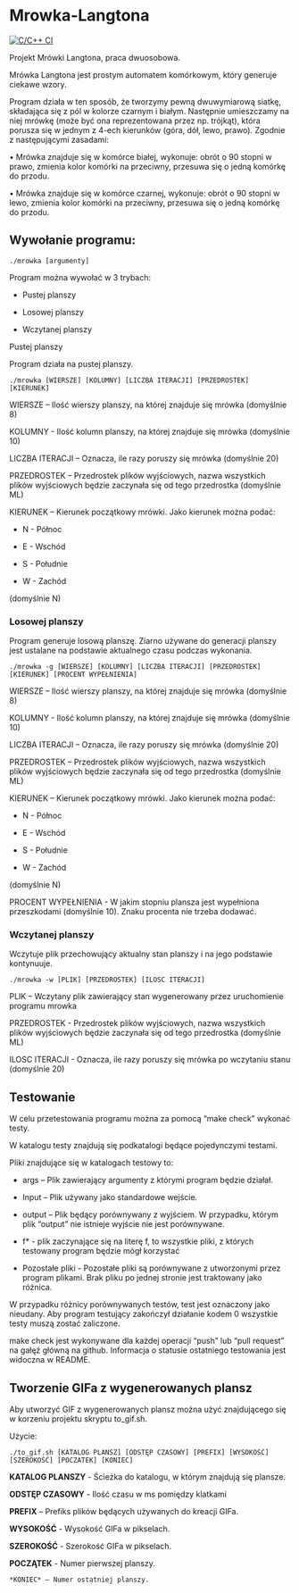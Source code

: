 # Mrowka-Langtona
[![C/C++ CI](https://github.com/GuminskiK/Mrowka-Langtona/actions/workflows/c-cpp.yml/badge.svg)](https://github.com/GuminskiK/Mrowka-Langtona/actions/workflows/c-cpp.yml)

Projekt Mrówki Langtona, praca dwuosobowa. 

Mrówka Langtona jest prostym automatem komórkowym, który generuje ciekawe wzory.  

  Program działa w ten sposób, że tworzymy pewną dwuwymiarową siatkę, składająca się z pól w kolorze czarnym i białym. Następnie umieszczamy na niej mrówkę (może być ona reprezentowana przez np. trójkąt), która porusza się w jednym z 4-ech kierunków (góra, dół, lewo, prawo). Zgodnie z następującymi zasadami: 

  • Mrówka znajduje się w komórce białej, wykonuje: obrót o 90 stopni w prawo, zmienia kolor komórki na przeciwny, przesuwa się o jedną komórkę do przodu. 

  • Mrówka znajduje się w komórce czarnej, wykonuje: obrót o 90 stopni w lewo, zmienia kolor komórki na przeciwny, przesuwa się o jedną komórkę do przodu. 

## Wywołanie programu:

	./mrowka [argumenty] 

Program można wywołać w 3 trybach:  

- Pustej planszy 

- Losowej planszy 

- Wczytanej planszy 


Pustej planszy 

Program działa na pustej planszy. 

	./mrowka [WIERSZE] [KOLUMNY] [LICZBA ITERACJI] [PRZEDROSTEK] [KIERUNEK]  

	
WIERSZE – Ilość wierszy planszy, na której znajduje się mrówka (domyślnie 8) 

KOLUMNY - Ilość kolumn planszy, na której znajduje się mrówka (domyślnie 10) 

LICZBA ITERACJI – Oznacza, ile razy poruszy się mrówka (domyślnie 20) 

PRZEDROSTEK – Przedrostek plików wyjściowych, nazwa wszystkich plików wyjściowych będzie zaczynała się od tego przedrostka (domyślnie ML) 

KIERUNEK – Kierunek początkowy mrówki. Jako kierunek można podać: 

* N - Północ 

* E - Wschód 

* S - Południe 

* W - Zachód 

(domyślnie N)	 

### Losowej planszy 

Program generuje losową planszę. Ziarno używane do generacji planszy jest ustalane na podstawie aktualnego czasu podczas wykonania. 

	./mrowka -g [WIERSZE] [KOLUMNY] [LICZBA ITERACJI] [PRZEDROSTEK] [KIERUNEK] [PROCENT WYPEŁNIENIA] 


WIERSZE – Ilość wierszy planszy, na której znajduje się mrówka (domyślnie 8) 

KOLUMNY - Ilość kolumn planszy, na której znajduje się mrówka (domyślnie 10) 

LICZBA ITERACJI – Oznacza, ile razy poruszy się mrówka (domyślnie 20) 

PRZEDROSTEK – Przedrostek plików wyjściowych, nazwa wszystkich plików wyjściowych będzie zaczynała się od tego przedrostka (domyślnie ML) 

KIERUNEK – Kierunek początkowy mrówki. Jako kierunek można podać: 

* N - Północ 
	
* E - Wschód 

* S - Południe 

* W - Zachód 

(domyślnie N)	 

PROCENT WYPEŁNIENIA - W jakim stopniu plansza jest wypełniona przeszkodami (domyślnie 10). Znaku procenta nie trzeba dodawać. 

 

### Wczytanej planszy 

Wczytuje plik przechowujący aktualny stan planszy i na jego podstawie kontynuuje. 

	./mrowka -w [PLIK] [PRZEDROSTEK] [ILOSC ITERACJI] 


PLIK – Wczytany plik zawierający stan wygenerowany przez uruchomienie programu mrowka 

PRZEDROSTEK - Przedrostek plików wyjściowych, nazwa wszystkich plików wyjściowych będzie zaczynała się od tego przedrostka (domyślnie ML) 

ILOSC ITERACJI - Oznacza, ile razy poruszy się mrówka po wczytaniu stanu (domyślnie 20) 
## Testowanie 

W celu przetestowania programu można za pomocą “make check” wykonać testy.  

W katalogu testy znajdują się podkatalogi będące pojedynczymi testami. 

Pliki znajdujące się w katalogach testowy to: 
* args – Plik zawierający argumenty z którymi program będzie działał.  

* Input – Plik używany jako standardowe wejście. 

* output – Plik będący porównywany z wyjściem. W przypadku, którym plik “output” nie istnieje wyjście nie jest porównywane. 

* f* - plik zaczynające się na literę f, to wszystkie pliki, z których testowany program będzie mógł korzystać 

* Pozostałe pliki - Pozostałe pliki są porównywane z utworzonymi przez program plikami. Brak pliku po jednej stronie jest traktowany jako różnica. 

W przypadku różnicy porównywanych testów, test jest oznaczony jako nieudany. Aby program testujący zakończył działanie kodem 0 wszystkie testy muszą zostać zaliczone. 

make check jest wykonywane dla każdej operacji “push” lub “pull request” na gałęź główną na github. Informacja o statusie ostatniego testowania jest widoczna w README.  

  

## Tworzenie GIFa z wygenerowanych plansz 

Aby utworzyć GIF z wygenerowanych plansz można użyć znajdującego się w korzeniu projektu skryptu to_gif.sh. 

Użycie: 

	./to_gif.sh [KATALOG PLANSZ] [ODSTĘP CZASOWY] [PREFIX] [WYSOKOŚĆ] [SZEROKOŚĆ] [POCZATEK] [KONIEC] 

**KATALOG PLANSZY** - Ścieżka do katalogu, w którym znajdują się plansze. 

**ODSTĘP CZASOWY** - Ilość czasu w ms pomiędzy klatkami 

**PREFIX** – Prefiks plików będących używanych do kreacji GIFa. 

**WYSOKOŚĆ** - Wysokość GIFa w pikselach. 

**SZEROKOŚĆ** - Szerokość GIFa w pikselach. 

**POCZĄTEK** - Numer pierwszej planszy. 

	*KONIEC* – Numer ostatniej planszy.
